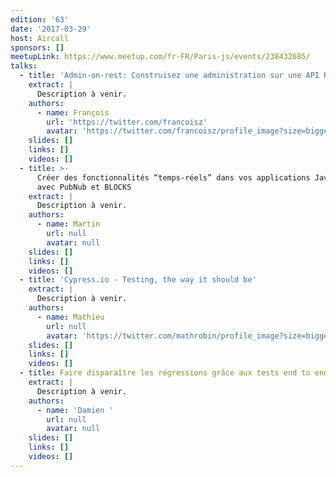 ```yaml
---
edition: '63'
date: '2017-03-29'
host: Aircall
sponsors: []
meetupLink: https://www.meetup.com/fr-FR/Paris-js/events/238432685/
talks:
  - title: 'Admin-on-rest: Construisez une administration sur une API REST en React.js'
    extract: |
      Description à venir.
    authors:
      - name: François
        url: 'https://twitter.com/francoisz'
        avatar: 'https://twitter.com/francoisz/profile_image?size=bigger'
    slides: []
    links: []
    videos: []
  - title: >-
      Créer des fonctionnalités “temps-réels” dans vos applications Javascript
      avec PubNub et BLOCKS
    extract: |
      Description à venir.
    authors:
      - name: Martin
        url: null
        avatar: null
    slides: []
    links: []
    videos: []
  - title: 'Cypress.io - Testing, the way it should be'
    extract: |
      Description à venir.
    authors:
      - name: Mathieu
        url: null
        avatar: 'https://twitter.com/mathrobin/profile_image?size=bigger'
    slides: []
    links: []
    videos: []
  - title: Faire disparaître les régressions grâce aux tests end to end
    extract: |
      Description à venir.
    authors:
      - name: 'Damien '
        url: null
        avatar: null
    slides: []
    links: []
    videos: []
---
```

